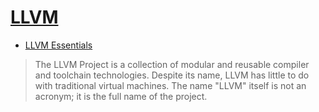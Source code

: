 # [LLVM](https://llvm.org/)

- [LLVM Essentials](https://subscription.packtpub.com/book/programming/9781785280801/copyrightpg)

> The LLVM Project is a collection of modular and reusable compiler and toolchain technologies. Despite its name, LLVM has little to do with traditional virtual machines. The name "LLVM" itself is not an acronym; it is the full name of the project.

